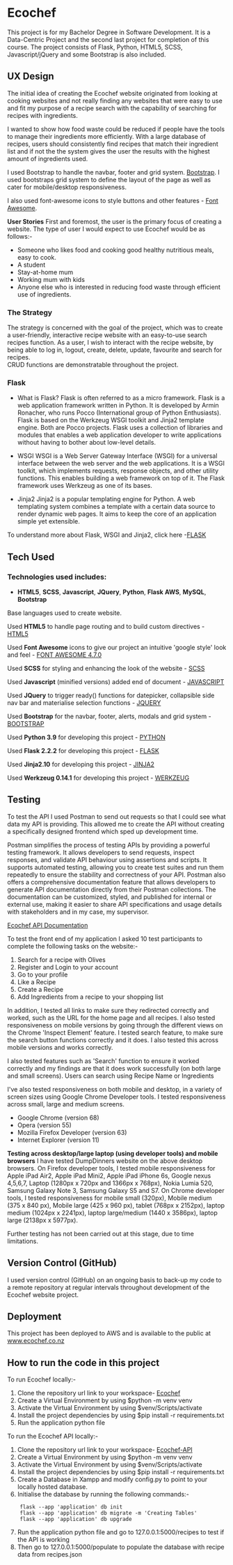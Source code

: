 
# **Ecochef**

This project is for my Bachelor Degree in Software Development. It is a Data-Centric Project and the second last project for completion of this course. The project consists of Flask, Python, HTML5, SCSS, Javascript/jQuery and some Bootstrap is also included.

## **UX Design**

The initial idea of creating the Ecochef website originated from looking at cooking websites and not really finding any websites that were easy to use and fit my purpose of a recipe search with the capability of searching for recipes with ingredients.

I wanted to show how food waste could be reduced if people have the tools to manage their ingredients more efficiently. With a large database of recipes, users should consistently find recipes that match their ingredient list and if not the the system gives the user the results with the highest amount of ingredients used.

I used Bootstrap to handle the navbar, footer and grid system.  [Bootstrap](https://getbootstrap.com/). I used bootstraps grid system to define the layout of the page as well as cater for mobile/desktop responsiveness. 

I also used font-awesome icons to style buttons and other features -  [Font Awesome](https://fontawesome.com/v4.7.0/).

**User Stories**  First and foremost, the user is the primary focus of creating a website. The type of user I would expect to use Ecochef would be as follows:-

-   Someone who likes food and cooking good healthy nutritious meals, easy to cook.
-   A student
-   Stay-at-home mum
-   Working mum with kids
-   Anyone else who is interested in reducing food waste through efficient use of ingredients.

### **The Strategy**

The strategy is concerned with the goal of the project, which was to create a user-friendly, interactive recipe website with an easy-to-use search recipes function. As a user, I wish to interact with the recipe website, by being able to log in, logout, create, delete, update, favourite and search for recipes.  
CRUD functions are demonstratable throughout the project.

### **Flask**

-   What is Flask? Flask is often referred to as a micro framework. Flask is a web application framework written in Python. It is developed by Armin Ronacher, who runs Pocco (International group of Python Enthusiasts). Flask is based on the Werkzeug WSGI toolkit and Jinja2 template engine. Both are Pocco projects. Flask uses a collection of libraries and modules that enables a web application developer to write applications without having to bother about low-level details.
    
-   WSGI WSGI is a Web Server Gateway Interface (WSGI) for a universal interface between the web server and the web applications. It is a WSGI toolkit, which implements requests, response objects, and other utility functions. This enables building a web framework on top of it. The Flask framework uses Werkzeug as one of its bases.
    
-   Jinja2 Jinja2 is a popular templating engine for Python. A web templating system combines a template with a certain data source to render dynamic web pages. It aims to keep the core of an application simple yet extensible.
    

To understand more about Flask, WSGI and Jinja2, click here -[FLASK](https://www.tutorialspoint.com/flask/flask_quick_guide)

## [](https://github.com/Deirdre18/dumpdinners-recipe-app#tech-used)**Tech Used**

### [](https://github.com/Deirdre18/dumpdinners-recipe-app#technologies-used-includes)**Technologies used includes:**

-   **HTML5**,  **SCSS**,  **Javascript**,  **JQuery**,  **Python**,  **Flask**  **AWS**,  **MySQL**, **Bootstrap**

Base languages used to create website.

Used  **HTML5**  to handle page routing and to build custom directives -  [HTML5](https://www.html5rocks.com/en/)

Used  **Font Awesome**  icons to give our project an intuitive 'google style' look and feel -  [FONT AWESOME 4.7.0](https://fontawesome.com/v4.7.0/)

Used  **SCSS**  for styling and enhancing the look of the website -  [SCSS](https://sass-lang.com/)

Used  **Javascript**  (minified versions) added end of document -  [JAVASCRIPT](https://developer.mozilla.org/bm/docs/Web/JavaScript)

Used  **JQuery**  to trigger ready() functions for datepicker, collapsible side nav bar and materialise selection functions -  [JQUERY](https://jquery.com/)

Used **Bootstrap** for the navbar, footer, alerts, modals and grid system  -  [BOOTSTRAP](http://getbootstrap.com/getting-started/)

Used **Python 3.9** for developing this project -  [PYTHON](https://docs.python.org/3.9/)

Used **Flask 2.2.2** for developing this project -  [FLASK](https://flask.palletsprojects.com/en/2.2.x/)

Used **Jinja2.10** for developing this project -  [JINJA2](http://jinja.pocoo.org/docs/2.10/)

Used **Werkzeug 0.14.1** for developing this project -  [WERKZEUG](https://www.palletsprojects.com/p/werkzeug/)

## **Testing**

To test the API I used Postman to send out requests so that I could see what data my API is providing. This allowed me to create the API without creating a specifically designed frontend which sped up development time.

Postman simplifies the process of testing APIs by providing a powerful testing framework. It allows developers to send requests, inspect responses, and validate API behaviour using assertions and scripts. It supports automated testing, allowing you to create test suites and run them repeatedly to ensure the stability and correctness of your API. Postman also offers a comprehensive documentation feature that allows developers to generate API documentation directly from their Postman collections. The documentation can be customized, styled, and published for internal or external use, making it easier to share API specifications and usage details with stakeholders and in my case, my supervisor.

[Ecochef API Documentation](https://documenter.getpostman.com/view/2699874/2s93z5AQmx)

To test the front end of my application I asked 10 test participants to complete the following tasks on the website:-
1. Search for a recipe with Olives
2. Register and Login to your account
3. Go to your profile
4. Like a Recipe 
5. Create a Recipe
6. Add Ingredients from a recipe to your shopping list

In addition, I tested all links to make sure they redirected correctly and worked, such as the URL for the home page and all recipes. I also tested responsiveness on mobile versions by going through the different views on the Chrome 'Inspect Element' feature. I tested search feature, to make sure the search button functions correctly and it does. I also tested this across mobile versions and works correctly.
     
I also tested features such as 'Search' function to ensure it worked correctly and my findings are that it does work successfully (on both large and small screens). Users can search using Recipe Name or Ingredients

I've also tested responsiveness on both mobile and desktop, in a variety of screen sizes using Google Chrome Developer tools. I tested responsiveness across small, large and medium screens.

-   Google Chrome (version 68)
-   Opera (version 55)
-   Mozilla Firefox Developer (version 63)
-   Internet Explorer (version 11)

**Testing across desktop/large laptop (using developer tools) and mobile browsers**  I have tested DumpDinners website on the above desktop browsers. On Firefox developer tools, I tested mobile responsiveness for Apple iPad Air2, Apple iPad Mini2, Apple iPad iPhone 6s, Google nexus 4,5,6,7, Laptop (1280px x 720px and 1366px x 768px), Nokia Lumia 520, Samsung Galaxy Note 3, Samsung Galaxy S5 and S7. On Chrome developer tools, I tested responsiveness for mobile small (320px), Mobile medium (375 x 840 px), Mobile large (425 x 960 px), tablet (768px x 2152px), laptop medium (1024px x 2241px), laptop large/medium (1440 x 3586px), laptop large (2138px x 5977px).

Further testing has not been carried out at this stage, due to time limitations.

## **Version Control (GitHub)**

I used version control (GitHub) on an ongoing basis to back-up my code to a remote repository at regular intervals throughout development of the Ecochef website project.


## **Deployment**
This project has been deployed to AWS and is available to the public at www.ecochef.co.nz

## **How to run the code in this project**

To run Ecochef locally:-
1.  Clone the repository url link to your workspace-  [Ecochef](https://github.com/omriwebber/ecochef.git)
2.  Create a Virtual Environment by using $python -m venv venv
3.  Activate the Virtual Environment by using $venv/Scripts/activate
4.  Install the project dependencies by using $pip install -r requirements.txt
5. Run the application python file

To run the Ecochef API locally:-

1.  Clone the repository url link to your workspace-  [Ecochef-API](https://github.com/omriwebber/ecochef-api.git)
2.  Create a Virtual Environment by using $python -m venv venv
3.  Activate the Virtual Environment by using $venv/Scripts/activate
4.  Install the project dependencies by using $pip install -r requirements.txt
5. Create a Database in Xampp and modify config.py to point to your locally hosted database.
6. Initialise the database by running the following commands:-
```
	flask --app 'application' db init
	flask --app 'application' db migrate -m 'Creating Tables'
	flask --app 'application' db upgrade
```
7. Run the application python file and go to 127.0.0.1:5000/recipes to test if the API is working
8. Then go to 127.0.0.1:5000/populate to populate the database with recipe data from recipes.json